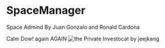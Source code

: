 # SpaceManager
Space Admind By Juan Gonzalo and Ronald Cardona

Calm Dow!
 again AGAIN
![the Private Investocat by jeejkang ](https://octodex.github.com/images/privateinvestocat.jpg)


